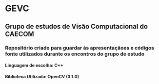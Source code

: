 # GEVC
## Grupo de estudos de Visão Computacional do CAECOM
### Repositório criado para guardar às apresentaçãoes e códigos fonte utilizados durante os encontros do grupo de estudo
#### Linguagem de escolha: C++
#### Biblioteca Utilizada: OpenCV (3.1.0)
